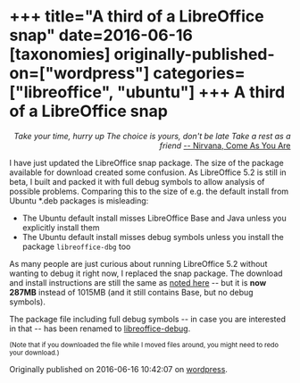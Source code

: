 +++
title="A third of a LibreOffice snap"
date=2016-06-16
[taxonomies]
originally-published-on=["wordpress"]
categories=["libreoffice", "ubuntu"]
+++
A third of a LibreOffice snap
=============================

<p style="text-align:right;"><em>Take your time, hurry up</em>
<em> The choice is yours, don't be late</em>
<em> Take a rest as a friend</em>
<a href="https://www.youtube.com/watch?v=vabnZ9-ex7o">-- Nirvana, Come As You Are</a></p>
<p style="text-align:left;">I have just updated the LibreOffice snap package. The size of the package available for download created some confusion. As LibreOffice 5.2 is still in beta, I built and packed it with full debug symbols to allow analysis of possible problems. Comparing this to the size of e.g. the default install from Ubuntu *.deb packages is misleading:</p>

<ul>
	<li style="text-align:left;">The Ubuntu default install misses LibreOffice Base and Java unless you explicitly install them</li>
	<li style="text-align:left;">The Ubuntu default install misses debug symbols unless you install the package <code>libreoffice-dbg</code> too</li>
</ul>
As many people are just curious about running LibreOffice 5.2 without wanting to debug it right now, I replaced the snap package. The download and install instructions are still the same as <a href="https://skyfromme.wordpress.com/2016/06/14/libreoffice-5-2-0-beta2-as-a-snap-package/">noted here</a> -- but it is <strong>now 287MB</strong> instead of 1015MB (and it still contains Base, but no debug symbols).

The package file including full debug symbols -- in case you are interested in that -- has been renamed to <a href="http://people.canonical.com/~bjoern/snappy/libreoffice-debug_5.2.0.0.beta2_amd64.snap">libreoffice-debug</a>.

<small>(Note that if you downloaded the file while I moved files around, you might need to redo your download.)</small>

Originally published on 2016-06-16 10:42:07 on [wordpress](https://skyfromme.wordpress.com/2016/06/16/a-third-of-a-libreoffice-snap/).
